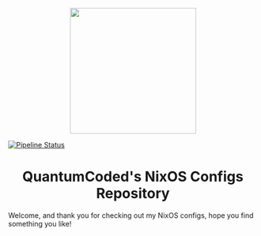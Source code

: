 <p align="center">
    <img src="https://nixos.org/logo/nixos-hires.png" height=255>
</p>

[![Pipeline Status](http://woodpecker.hydrogen.lan/api/badges/4/status.svg)](http://woodpecker.hydrogen.lan/repos/4)

<h1 align="center">QuantumCoded's NixOS Configs Repository</h1>

Welcome, and thank you for checking out my NixOS configs, hope you find something you like!
